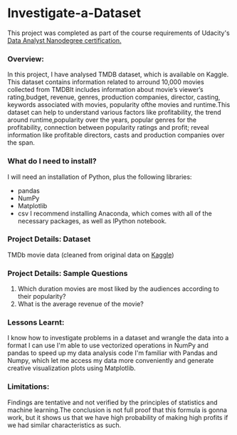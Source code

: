 # Investigate-a-Dataset
This project was completed as part of the course requirements of Udacity's [Data Analyst Nanodegree certification.](https://www.udacity.com/course/data-analyst-nanodegree--nd002)

### Overview: ###
In this project, I have analysed TMDB dataset, which is available on Kaggle. This dataset contains information related to arround 10,000 movies collected from TMDBIt includes information about movie’s viewer’s rating,budget, revenue, genres, production companies, director, casting, keywords associated with movies, popularity ofthe movies and runtime.This dataset can help to understand various factors like profitability, the trend around runtime,popularity over the years, popular genres for the profitability, connection between popularity
ratings and profit; reveal information like profitable directors, casts and production companies over the span.

### What do I need to install? ###
I will need an installation of Python, plus the following libraries:
* pandas
* NumPy
* Matplotlib
* csv
I recommend installing Anaconda, which comes with all of the necessary packages, as well as IPython notebook.

### Project Details: Dataset ###
TMDb movie data (cleaned from original data on [Kaggle](https://www.kaggle.com/tmdb/tmdb-movie-metadata))

### Project Details: Sample Questions ###
1. Which duration movies are most liked by the audiences according to their popularity?
2. What is the average revenue of the movie?

### Lessons Learnt: ###
I know how to investigate problems in a dataset and wrangle the data into a format I can use
I'm able to use vectorized operations in NumPy and pandas to speed up my data analysis code
I'm familiar with Pandas and Numpy, which let me access my data more conveniently and generate creative visualization plots using Matplotlib.

### Limitations: ###
Findings are tentative and not verified by the principles of statistics and machine learning.The conclusion is not full proof that this formula is gonna work, but it shows us that we have high probability of making high profits if we had similar characteristics as such.
